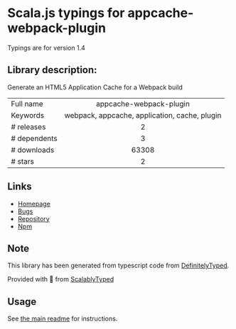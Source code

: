 
# Scala.js typings for appcache-webpack-plugin

Typings are for version 1.4

## Library description:
Generate an HTML5 Application Cache for a Webpack build

|                    |                 |
| ------------------ | :-------------: |
| Full name          | appcache-webpack-plugin |
| Keywords           | webpack, appcache, application, cache, plugin |
| # releases         | 2 |
| # dependents       | 3 |
| # downloads        | 63308 |
| # stars            | 2 |

## Links
- [Homepage](https://github.com/lettertwo/appcache-webpack-plugin)
- [Bugs](https://github.com/lettertwo/appcache-webpack-plugin/issues)
- [Repository](https://github.com/lettertwo/appcache-webpack-plugin)
- [Npm](https://www.npmjs.com/package/appcache-webpack-plugin)
    


## Note
This library has been generated from typescript code from [DefinitelyTyped](https://definitelytyped.org).

Provided with :purple_heart: from [ScalablyTyped](https://github.com/oyvindberg/ScalablyTyped)

## Usage
See [the main readme](../../readme.md) for instructions.


